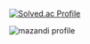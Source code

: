 [![Solved.ac Profile](http://mazassumnida.wtf/api/generate_badge?boj=hansx2079)](https://solved.ac/hansx2079)

![mazandi profile](http://mazandi.herokuapp.com/api?handle=hansx2079&theme=warm)

